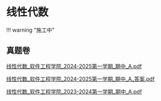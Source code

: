 # 线性代数

!!! warning "施工中"

## 真题卷

[线性代数_软件工程学院_2024-2025第一学期_期中_A.pdf](../res/%E8%BD%AF%E4%BB%B6%E5%B7%A5%E7%A8%8B%E5%AD%A6%E9%99%A2/%E7%BA%BF%E6%80%A7%E4%BB%A3%E6%95%B0/%E7%9C%9F%E9%A2%98%E5%8D%B7/%E7%BA%BF%E6%80%A7%E4%BB%A3%E6%95%B0_%E8%BD%AF%E4%BB%B6%E5%B7%A5%E7%A8%8B%E5%AD%A6%E9%99%A2_2024-2025%E7%AC%AC%E4%B8%80%E5%AD%A6%E6%9C%9F_%E6%9C%9F%E4%B8%AD_A.pdf)

[线性代数_软件工程学院_2024-2025第一学期_期中_A_答案.pdf](../res/%E8%BD%AF%E4%BB%B6%E5%B7%A5%E7%A8%8B%E5%AD%A6%E9%99%A2/%E7%BA%BF%E6%80%A7%E4%BB%A3%E6%95%B0/%E7%9C%9F%E9%A2%98%E5%8D%B7/%E7%BA%BF%E6%80%A7%E4%BB%A3%E6%95%B0_%E8%BD%AF%E4%BB%B6%E5%B7%A5%E7%A8%8B%E5%AD%A6%E9%99%A2_2024-2025%E7%AC%AC%E4%B8%80%E5%AD%A6%E6%9C%9F_%E6%9C%9F%E4%B8%AD_A_%E7%AD%94%E6%A1%88.pdf)

[线性代数_软件工程学院_2023-2024第一学期_期中_A.pdf](../res/%E8%BD%AF%E4%BB%B6%E5%B7%A5%E7%A8%8B%E5%AD%A6%E9%99%A2/%E7%BA%BF%E6%80%A7%E4%BB%A3%E6%95%B0/%E7%9C%9F%E9%A2%98%E5%8D%B7/%E7%BA%BF%E6%80%A7%E4%BB%A3%E6%95%B0_%E8%BD%AF%E4%BB%B6%E5%B7%A5%E7%A8%8B%E5%AD%A6%E9%99%A2_2023-2024%E7%AC%AC%E4%B8%80%E5%AD%A6%E6%9C%9F_%E6%9C%9F%E4%B8%AD_A.pdf)